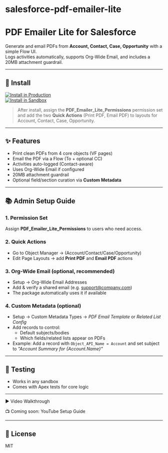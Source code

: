 # salesforce-pdf-emailer-lite

# PDF Emailer Lite for Salesforce

Generate and email PDFs from **Account, Contact, Case, Opportunity** with a simple Flow UI.  
Logs activities automatically, supports Org-Wide Email, and includes a 20MB attachment guardrail.

---

## 🚀 Install

[![Install in Production](https://img.shields.io/badge/Install-Production-blue)](https://login.salesforce.com/packaging/installPackage.apexp?p0=04ta500000AhlAn)  
[![Install in Sandbox](https://img.shields.io/badge/Install-Sandbox-orange)](https://test.salesforce.com/packaging/installPackage.apexp?p0=04ta500000AhlAn)

> After install, assign the **PDF_Emailer_Lite_Permissions** permission set and add the two **Quick Actions** (Print PDF, Email PDF) to layouts for Account, Contact, Case, Opportunity.

---

## ✨ Features
- Print clean PDFs from 4 core objects (VF pages)
- Email the PDF via a Flow (To + optional CC)
- Activities auto-logged (Contact-aware)
- Uses Org-Wide Email if configured
- 20MB attachment guardrail
- Optional field/section curation via **Custom Metadata**

---

## 📚 Admin Setup Guide

### 1. Permission Set
Assign **PDF_Emailer_Lite_Permissions** to users who need access.

### 2. Quick Actions
- Go to Object Manager → (Account/Contact/Case/Opportunity)  
- Edit Page Layouts → add **Print PDF** and **Email PDF** actions  

### 3. Org-Wide Email (optional, recommended)
- Setup → Org-Wide Email Addresses  
- Add & verify a shared email (e.g. support@company.com)  
- The package automatically uses it if available  

### 4. Custom Metadata (optional)
- Setup → Custom Metadata Types → *PDF Email Template* or *Related List Config*  
- Add records to control:  
  - Default subjects/bodies  
  - Which fields/related lists appear on PDFs  
- Example: Add a record with `Object_API_Name = Account` and set subject to *"Account Summary for {Account.Name}"*  

---

## 🧪 Testing
- Works in any sandbox  
- Comes with Apex tests for core logic  

---
▶️ Video Walkthrough

📺 Coming soon: YouTube Setup Guide

---
## 📝 License
MIT
